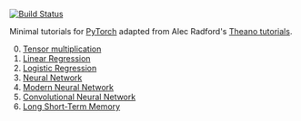 [![Build Status](https://travis-ci.org/vinhkhuc/PyTorch-Mini-Tutorials.svg?branch=master)](https://travis-ci.org/vinhkhuc/PyTorch-Mini-Tutorials)

Minimal tutorials for [PyTorch](https://github.com/pytorch/pytorch) adapted
from Alec Radford's [Theano tutorials](https://github.com/Newmu/Theano-Tutorials).

<ol start="0">
  <li><a href="0_multiply.py">Tensor multiplication</a></li>
  <li><a href="1_linear_regression.py">Linear Regression</a></li>
  <li><a href="2_logistic_regression.py">Logistic Regression</a></li>
  <li><a href="3_neural_net.py">Neural Network</a></li>
  <li><a href="4_modern_neural_net.py">Modern Neural Network</a></li>
  <li><a href="5_convolutional_net.py">Convolutional Neural Network</a></li>
  <li><a href="6_lstm.py">Long Short-Term Memory</a></li>
</ol>
